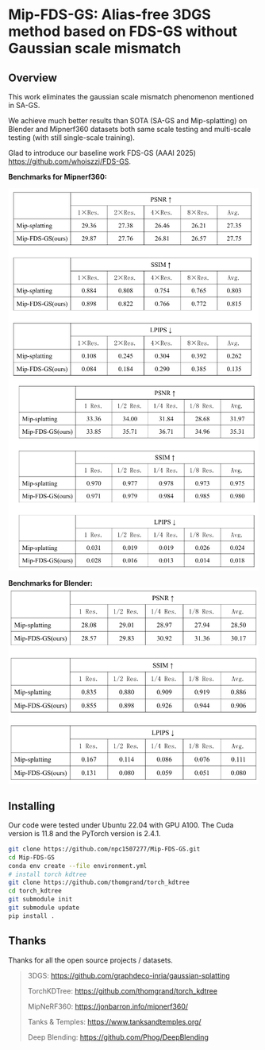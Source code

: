 # Mip-FDS-GS: Alias-free 3DGS method based on FDS-GS without Gaussian scale mismatch

## Overview

This work eliminates the gaussian scale mismatch phenomenon mentioned in SA-GS.

We achieve much better results than SOTA (SA-GS and Mip-splatting) on Blender and Mipnerf360 datasets both same scale testing and multi-scale testing (with still single-scale training).

Glad to introduce our baseline work FDS-GS (AAAI 2025) https://github.com/whoiszzj/FDS-GS.


**Benchmarks for Mipnerf360:**

![](pics/Mipnerf360_1.png)
![](pics/Mipnerf360_2.png)

**Benchmarks for Blender:**
![](pics/blender_1.png)


## Installing

Our code were tested under Ubuntu 22.04 with GPU A100. The Cuda version is 11.8 and the PyTorch version is 2.4.1.

 ```bash
 git clone https://github.com/npc1507277/Mip-FDS-GS.git
 cd Mip-FDS-GS
 conda env create --file environment.yml
 # install torch kdtree
 git clone https://github.com/thomgrand/torch_kdtree
 cd torch_kdtree
 git submodule init
 git submodule update
 pip install .
 ```

## Thanks

Thanks for all the open source projects / datasets.

> 3DGS: https://github.com/graphdeco-inria/gaussian-splatting
>
> TorchKDTree: https://github.com/thomgrand/torch_kdtree
>
> MipNeRF360: https://jonbarron.info/mipnerf360/
>
> Tanks \& Temples: https://www.tanksandtemples.org/
>
> Deep Blending: https://github.com/Phog/DeepBlending

